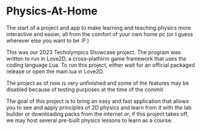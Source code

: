 # Physics-At-Home
The start of a project and app to make learning and teaching physics more interactive and easier, all from the comfort of your own home pc (or I guess wherever else you want to be :P )

This was our 2023 Techolympics Showcase project. The program was written to run in Love2D, a cross-platform game framework that uses the coding language Lua.
To run this project, either wait for an official packaged release or open the main.lua in Love2D.

The project as of now is very unfinished and some of the features may be disabled because of testing purposes at the time of the commit

The goal of this project is to bring an easy and fast application that allows you to see and apply principles of 2D physics and learn from it with the lab builder or downloading packs from the internet or, if this project takes off, we may host several pre-built physics lessons to learn as a course.

